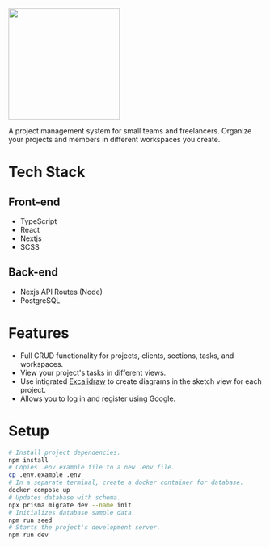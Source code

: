 <img src="https://user-images.githubusercontent.com/70309225/215390454-95f72343-f8b3-495e-bebf-7a42ab16c2a5.png" style="width:220px;"/>


A project management system for small teams and freelancers. Organize your projects and members in different workspaces you create. 

# Tech Stack

## Front-end

- TypeScript
- React
- Nextjs
- SCSS

## Back-end

- Nexjs API Routes (Node)
- PostgreSQL

# Features

- Full CRUD functionality for projects, clients, sections, tasks, and workspaces.
- View your project's tasks in different views.
- Use intigrated [Excalidraw](https://excalidraw.com/) to create diagrams in the sketch view for each project.
- Allows you to log in and register using Google.

# Setup
```sh
# Install project dependencies.
npm install
# Copies .env.example file to a new .env file.
cp .env.example .env   
# In a separate terminal, create a docker container for database.
docker compose up
# Updates database with schema.
npx prisma migrate dev --name init
# Initializes database sample data.
npm run seed              
# Starts the project's development server.
npm run dev                               
```


